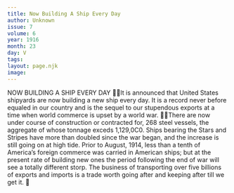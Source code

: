 ```yaml
---
title: Now Building A Ship Every Day
author: Unknown
issue: 7
volume: 6
year: 1916
month: 23
day: V
tags:
layout: page.njk
image:
---
```

NOW BUILDING A SHIP EVERY DAY It is announced that United States shipyards are now building a new ship every day. It is a record never before equaled in our country and is the sequel to our stupendous exports at a time when world commerce is upset by a world war. There are now under course of construction or contracted for, 268 steel vessels, the aggregate of whose tonnage exceds 1,129,0C0. Ships bearing the Stars and Stripes have more than doubled since the war began, and the increase is still going on at high tide. Prior to August, 1914, less than a tenth of America’s foreign commerce was carried in American ships; but at the present rate of building new ones the period following the end of war will see a totally different storp. The business of transporting over five billions of exports and imports is a trade worth going after and keeping after till we get it. 

